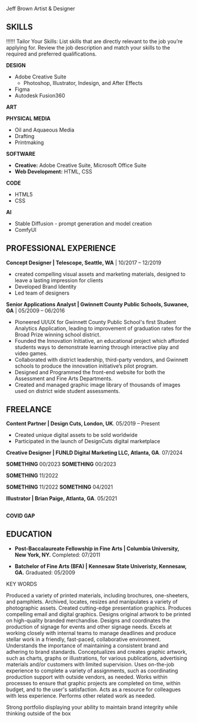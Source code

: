 Jeff Brown
Artist & Designer

## **SKILLS**

!!!!!! Tailor Your Skills: List skills that are directly relevant to the job you’re applying for. Review the job description and match your skills to the required and preferred qualifications.

**DESIGN**
- Adobe Creative Suite 
  - Photoshop, Illustrator, Indesign, and After Effects
- Figma
- Autodesk Fusion360

**ART**

**PHYSICAL MEDIA**
- Oil and Aquaeous Media
- Drafting
- Printmaking

**SOFTWARE**

- **Creative:** Adobe Creative Suite, Microsoft Office Suite
- **Web Development:** HTML, CSS

**CODE**
- HTML5
- CSS

**AI**
- Stable Diffusion - prompt generation and model creation
- ComfyUI

## **PROFESSIONAL EXPERIENCE**

**Concept Designer | Telescope, Seattle, WA** | 10/2017 &ndash; 12/2019
-  created compelling visual assets and marketing materials, designed to leave a lasting impression for clients
-  Developed Brand Identity
-  Led team of designers


**Senior Applications Analyst | Gwinnett County Public Schools, Suwanee, GA** | 05/2009 &ndash; 06/2016
- Pioneered UI/UX for Gwinnett County Public School's first Student Analytics Application, leading to improvement of graduation rates for the Broad Prize winning school district.
- Founded the Innovation Initiative, an educational project which afforded students ways to demonstrate learning through interactive play and video games.
- Collaborated with district leadership, third-party vendors, and Gwinnett schools to produce the innovation initiative’s pilot program.
- Designed and Programmed the front-end website for both the Assessment and Fine Arts Departments.
- Created and managed graphic image library of thousands of images used on district wide student assessments.

## **FREELANCE**

**Content Partner | Design Cuts, London, UK**. 05/2019 &ndash; Present
- Created unique digital assets to be sold worldwide
- Participated in the launch of DesignCuts digital marketplace

**Creative Designer | FUNLD Digital Marketing LLC, Atlanta, GA**. 07/2024

**SOMETHING** 00/2023
**SOMETHING** 00/2023

**SOMETHING** 11/2022

**SOMETHING** 11/2022
**SOMETHING** 04/2021

**Illustrator | Brian Paige, Atlanta, GA**. 05/2021

## 
**COVID GAP**
## 


## **EDUCATION**

- **Post-Baccalaureate Fellowship in Fine Arts | Columbia University, New York, NY.**
Completed: 07/2011

- **Batchelor of Fine Arts (BFA) | Kennesaw State Univeristy, Kennesaw, GA.** Graduated: 05/2009

KEY WORDS

Produced a variety of printed materials, including brochures, one-sheeters, and pamphlets.
Archived, locates, resizes and manipulates a variety of photographic assets.
Created cutting-edge presentation graphics.
Produces compelling email and digital graphics.
Designs original artwork to be printed on high-quality branded merchandise.
Designs and coordinates the production of signage for events and other signage needs.
Excels at working closely with internal teams to manage deadlines and produce stellar work in a friendly, fast-paced, collaborative environment.
Understands the importance of maintaining a consistent brand and adhering to brand standards.
Conceptualizes and creates graphic artwork, such as charts, graphs or illustrations, for various publications, advertising materials and/or customers with limited supervision.
Uses on-the-job experience to complete a variety of assignments, such as coordinating production support with outside vendors, as needed.
Works within processes to ensure that graphic projects are completed on time, within budget, and to the user's satisfaction. Acts as a resource for colleagues with less experience.
Performs other related work as needed.

Strong portfolio displaying your ability to maintain brand integrity while thinking outside of the box